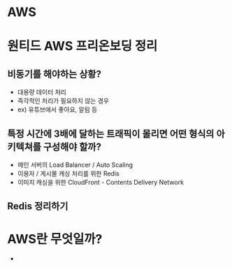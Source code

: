 # AWS

# 원티드 AWS 프리온보딩 정리

## 비동기를 해야하는 상황?
* 대용량 데이터 처리
* 즉각적인 처리가 필요하지 않는 경우
* ex) 유튜브에서 좋아요, 알림 등 


## 특정 시간에 3배에 달하는 트래픽이 몰리면 어떤 형식의 아키텍쳐를 구성해야 할까?
* 메인 서버의 Load Balancer / Auto Scaling
* 이용자 / 게시물 캐싱 처리를 위한 Redis
* 이미지 캐싱을 위한 CloudFront - Contents Delivery Network

## Redis 정리하기


# AWS란 무엇일까?
* 
